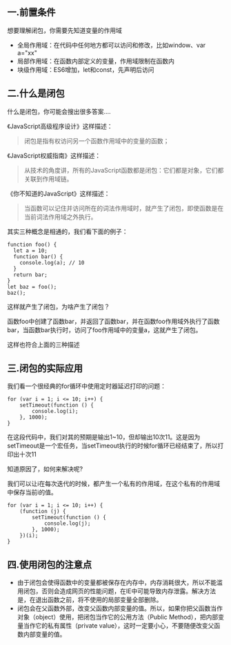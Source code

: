 <!-- toc -->

## 一.前置条件

想要理解闭包，你需要先知道变量的作用域

+ 全局作用域：在代码中任何地方都可以访问和修改，比如window、var a="xx"
+ 局部作用域：在函数内部定义的变量，作用域限制在函数内
+ 块级作用域：ES6增加，let和const，先声明后访问

## 二.什么是闭包

什么是闭包，你可能会搜出很多答案....

《JavaScript高级程序设计》这样描述：

> 闭包是指有权访问另一个函数作用域中的变量的函数；

《JavaScript权威指南》这样描述：

> 从技术的角度讲，所有的JavaScript函数都是闭包：它们都是对象，它们都关联到作用域链。

《你不知道的JavaScript》这样描述：

> 当函数可以记住并访问所在的词法作用域时，就产生了闭包，即使函数是在当前词法作用域之外执行。

其实三种概念是相通的，我们看下面的例子：

```
function foo() {
  let a = 10;
  function bar() {
    console.log(a); // 10
  }
  return bar;
}
let baz = foo();
baz();
```

这样就产生了闭包，为啥产生了闭包？

函数foo中创建了函数bar，并返回了函数bar，并在函数foo作用域外执行了函数bar，当函数bar执行时，访问了foo作用域中的变量a，这就产生了闭包。

这样也符合上面的三种描述

## 三.闭包的实际应用

我们看一个很经典的for循环中使用定时器延迟打印的问题：

```
for (var i = 1; i <= 10; i++) {
	setTimeout(function () {
		console.log(i);
	}, 1000);
}

```

在这段代码中，我们对其的预期是输出1~10，但却输出10次11。这是因为setTimeout是一个宏任务，当setTimeout执行的时候for循环已经结束了，所以打印出十次11

知道原因了，如何来解决呢?

我们可以让i在每次迭代的时候，都产生一个私有的作用域，在这个私有的作用域中保存当前i的值。

```
for (var i = 1; i <= 10; i++) {
	(function (j) {
		setTimeout(function () {
			console.log(j);
		}, 1000);
	})(i);
}
```

## 四.使用闭包的注意点

+ 由于闭包会使得函数中的变量都被保存在内存中，内存消耗很大，所以不能滥用闭包，否则会造成网页的性能问题，在IE中可能导致内存泄露。解决方法是，在退出函数之前，将不使用的局部变量全部删除。
+ 闭包会在父函数外部，改变父函数内部变量的值。所以，如果你把父函数当作对象（object）使用，把闭包当作它的公用方法（Public Method），把内部变量当作它的私有属性（private value），这时一定要小心，不要随便改变父函数内部变量的值。



